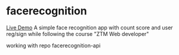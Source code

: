 

# facerecognition
[Live Demo](https://wannesds.github.io/facerecognition/)
A simple face recognition app with count score and user reg/sign while following the course "ZTM Web developer"

working with repo facerecognition-api
